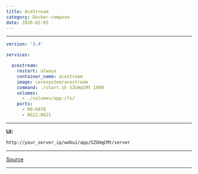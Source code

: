 ```yaml
---
title: AceStream
category: Docker-compose
date: 2020-02-05
---
```


-----

```yaml
version: '3.4'

services:

  acestream:
    restart: always
    container_name: acestream
    image: coresystem/acestream
    command: ./start.sh SZGHqCMt 1800
    volumes:
      - ./volumes/app:/fs/
    ports:
      - 80:6878
      - 8621:8621
```

-----

**UI:**
```bash
http://your_server_ip/webui/app/SZGHqCMt/server
```

-----

[Source](https://hub.docker.com/r/coresystem/acestream)

-----
